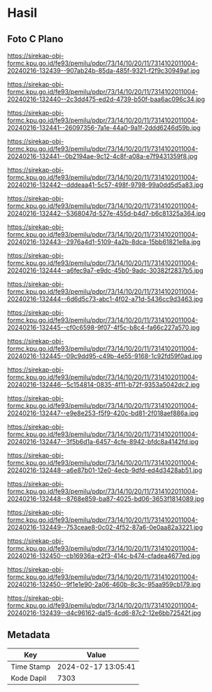 # Hasil

## Foto C Plano

https://sirekap-obj-formc.kpu.go.id/fe93/pemilu/pdpr/73/14/10/20/11/7314102011004-20240216-132439--907ab24b-85da-485f-9321-f2f9c30949af.jpg

https://sirekap-obj-formc.kpu.go.id/fe93/pemilu/pdpr/73/14/10/20/11/7314102011004-20240216-132440--2c3dd475-ed2d-4739-b50f-baa6ac096c34.jpg

https://sirekap-obj-formc.kpu.go.id/fe93/pemilu/pdpr/73/14/10/20/11/7314102011004-20240216-132441--26097356-7a1e-44a0-9a1f-2ddd6246d59b.jpg

https://sirekap-obj-formc.kpu.go.id/fe93/pemilu/pdpr/73/14/10/20/11/7314102011004-20240216-132441--0b2194ae-9c12-4c8f-a08a-e7f9431359f8.jpg

https://sirekap-obj-formc.kpu.go.id/fe93/pemilu/pdpr/73/14/10/20/11/7314102011004-20240216-132442--dddeaa41-5c57-498f-9798-99a0dd5d5a83.jpg

https://sirekap-obj-formc.kpu.go.id/fe93/pemilu/pdpr/73/14/10/20/11/7314102011004-20240216-132442--5368047d-527e-455d-b4d7-b6c81325a364.jpg

https://sirekap-obj-formc.kpu.go.id/fe93/pemilu/pdpr/73/14/10/20/11/7314102011004-20240216-132443--2976a4d1-5109-4a2b-8dca-15bb61821e8a.jpg

https://sirekap-obj-formc.kpu.go.id/fe93/pemilu/pdpr/73/14/10/20/11/7314102011004-20240216-132444--a6fec9a7-e9dc-45b0-9adc-30382f2837b5.jpg

https://sirekap-obj-formc.kpu.go.id/fe93/pemilu/pdpr/73/14/10/20/11/7314102011004-20240216-132444--6d6d5c73-abc1-4f02-a71d-5436cc9d3463.jpg

https://sirekap-obj-formc.kpu.go.id/fe93/pemilu/pdpr/73/14/10/20/11/7314102011004-20240216-132445--cf0c6598-9f07-4f5c-b8c4-fa66c227a570.jpg

https://sirekap-obj-formc.kpu.go.id/fe93/pemilu/pdpr/73/14/10/20/11/7314102011004-20240216-132445--09c9dd95-c49b-4e55-9168-1c92fd59f0ad.jpg

https://sirekap-obj-formc.kpu.go.id/fe93/pemilu/pdpr/73/14/10/20/11/7314102011004-20240216-132446--5c154814-0835-4f11-b72f-9353a5042dc2.jpg

https://sirekap-obj-formc.kpu.go.id/fe93/pemilu/pdpr/73/14/10/20/11/7314102011004-20240216-132447--e9e8e253-f5f9-420c-bd81-2f018aef886a.jpg

https://sirekap-obj-formc.kpu.go.id/fe93/pemilu/pdpr/73/14/10/20/11/7314102011004-20240216-132447--3f5b6d1a-6457-4cfe-8942-bfdc8a4142fd.jpg

https://sirekap-obj-formc.kpu.go.id/fe93/pemilu/pdpr/73/14/10/20/11/7314102011004-20240216-132448--a6e87b01-12e0-4ecb-9dfd-ed4d3428ab51.jpg

https://sirekap-obj-formc.kpu.go.id/fe93/pemilu/pdpr/73/14/10/20/11/7314102011004-20240216-132448--8768e859-ba87-4025-bd06-3653f1814089.jpg

https://sirekap-obj-formc.kpu.go.id/fe93/pemilu/pdpr/73/14/10/20/11/7314102011004-20240216-132449--753ceae8-0c02-4f52-87a6-0e0aa82a3221.jpg

https://sirekap-obj-formc.kpu.go.id/fe93/pemilu/pdpr/73/14/10/20/11/7314102011004-20240216-132450--cb16936a-e2f3-414c-b474-cfadea4677ed.jpg

https://sirekap-obj-formc.kpu.go.id/fe93/pemilu/pdpr/73/14/10/20/11/7314102011004-20240216-132450--9f1e1e90-2a06-460b-8c3c-95aa959cb179.jpg

https://sirekap-obj-formc.kpu.go.id/fe93/pemilu/pdpr/73/14/10/20/11/7314102011004-20240216-132439--d4c96162-da15-4cd6-87c2-12e6bb72542f.jpg


## Metadata

| Key        | Value               |
| ---------- | ------------------- |
| Time Stamp | 2024-02-17 13:05:41 |
| Kode Dapil | 7303                |



